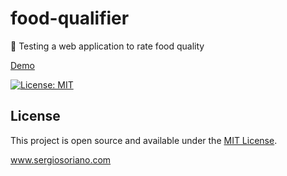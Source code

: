 # food-qualifier
:hamburger: Testing a web application to rate food quality

[Demo](https://sergiss.github.io/food-qualifier/)

[![License: MIT](https://img.shields.io/badge/License-MIT-blue.svg)](https://opensource.org/licenses/MIT)

## License

This project is open source and available under the [MIT License](LICENSE).

www.sergiosoriano.com

